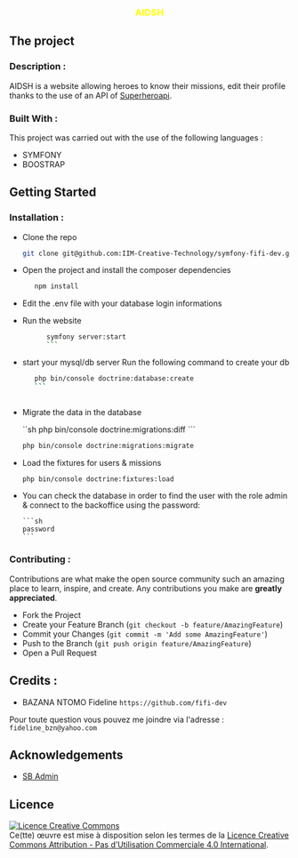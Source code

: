 <h3 align="center" style="color: yellow;">AIDSH</h3>

## The project

### Description :

AIDSH is a website allowing heroes to know their missions, edit their profile thanks to the use of an API of [Superheroapi](https://www.superheroapi.com/).

### Built With :

This project was carried out with the use of the following languages :

* SYMFONY
* BOOSTRAP


## Getting Started

### Installation :

- Clone the repo

   ```sh
   git clone git@github.com:IIM-Creative-Technology/symfony-fifi-dev.git
   ```
  
 - Open the project and install the composer dependencies
 
   ```sh
      npm install
      ```
      
- Edit the .env file with your database login informations

- Run the website
   ```sh
         symfony server:start
         ```

- start your mysql/db server Run the following command to create your db
   
   ```sh
      php bin/console doctrine:database:create
      ```
      
- Migrate the data in the database 

   ``sh
         php bin/console doctrine:migrations:diff 
         ```
   ```sh
   php bin/console doctrine:migrations:migrate 
   ```
         
- Load the fixtures for users & missions

   ```sh
   php bin/console doctrine:fixtures:load 
   ```

- You can check the database in order to find the user with the role admin & connect to the backoffice using the password:

      ```sh
      password
      ```

### Contributing :

Contributions are what make the open source community such an amazing place to learn, inspire, and create. Any contributions you make are **greatly appreciated**.

- Fork the Project
- Create your Feature Branch (`git checkout -b feature/AmazingFeature`)
- Commit your Changes (`git commit -m 'Add some AmazingFeature'`)
- Push to the Branch (`git push origin feature/AmazingFeature`)
- Open a Pull Request


## Credits :


- BAZANA NTOMO Fideline `https://github.com/fifi-dev`

Pour toute question vous pouvez me joindre via l'adresse : `fideline_bzn@yahoo.com`


## Acknowledgements

* [SB Admin](https://startbootstrap.com/previews/sb-admin-2)

##  Licence

<a align="center"  rel="license" href="http://creativecommons.org/licenses/by-nc/4.0/"><img alt="Licence Creative Commons" style="border-width:0" src="https://i.creativecommons.org/l/by-nc/4.0/88x31.png" /></a><br />Ce(tte) œuvre est mise à disposition selon les termes de la <a rel="license" href="http://creativecommons.org/licenses/by-nc/4.0/">Licence Creative Commons Attribution - Pas d’Utilisation Commerciale 4.0 International</a>.

